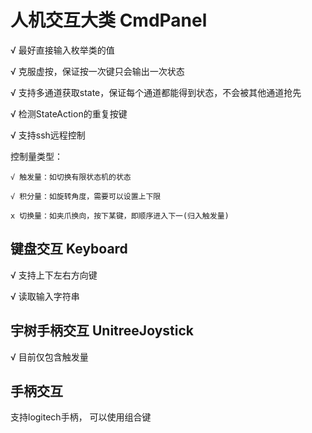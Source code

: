 # 人机交互大类 CmdPanel
√ 最好直接输入枚举类的值

√ 克服虚按，保证按一次键只会输出一次状态

√ 支持多通道获取state，保证每个通道都能得到状态，不会被其他通道抢先

√ 检测StateAction的重复按键

√ 支持ssh远程控制

控制量类型：

    √ 触发量：如切换有限状态机的状态

    √ 积分量：如旋转角度，需要可以设置上下限

    x 切换量：如夹爪换向，按下某键，即顺序进入下一(归入触发量)

## 键盘交互 Keyboard
√ 支持上下左右方向键

√ 读取输入字符串
## 宇树手柄交互 UnitreeJoystick
√ 目前仅包含触发量

## 手柄交互
支持logitech手柄，
可以使用组合键
